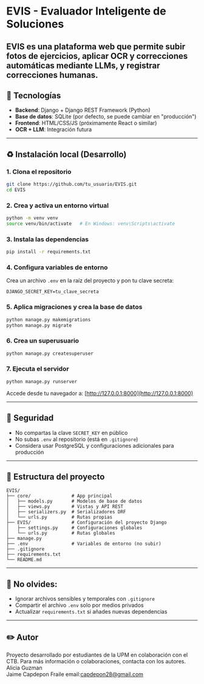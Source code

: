 # EVIS - Evaluador Inteligente de Soluciones

EVIS es una plataforma web que permite subir fotos de ejercicios, aplicar OCR y correcciones automáticas mediante LLMs, y registrar correcciones humanas.
---

## 🚀 Tecnologías

- **Backend**: Django + Django REST Framework (Python)
- **Base de datos**: SQLite (por defecto, se puede cambiar en "producción")
- **Frontend**: HTML/CSS/JS (próximamente React o similar)
- **OCR + LLM**: Integración futura

---

## ♻ Instalación local (Desarrollo)

### 1. Clona el repositorio
```bash
git clone https://github.com/tu_usuario/EVIS.git
cd EVIS
```

### 2. Crea y activa un entorno virtual
```bash
python -m venv venv
source venv/bin/activate   # En Windows: venv\Scripts\activate
```

### 3. Instala las dependencias
```bash
pip install -r requirements.txt
```

### 4. Configura variables de entorno
Crea un archivo `.env` en la raíz del proyecto y pon tu clave secreta:
```env
DJANGO_SECRET_KEY=tu_clave_secreta
```

### 5. Aplica migraciones y crea la base de datos
```bash
python manage.py makemigrations
python manage.py migrate
```

### 6. Crea un superusuario
```bash
python manage.py createsuperuser
```

### 7. Ejecuta el servidor
```bash
python manage.py runserver
```

Accede desde tu navegador a: [http://127.0.0.1:8000](http://127.0.0.1:8000)

---

## 🔐 Seguridad

- No compartas la clave `SECRET_KEY` en público
- No subas `.env` al repositorio (está en `.gitignore`)
- Considera usar PostgreSQL y configuraciones adicionales para producción

---

## 📁 Estructura del proyecto

```
EVIS/
├── core/               # App principal
│   ├── models.py       # Modelos de base de datos
│   ├── views.py        # Vistas y API REST
│   ├── serializers.py  # Serializadores DRF
│   └── urls.py         # Rutas propias
├── EVIS/               # Configuración del proyecto Django
│   ├── settings.py     # Configuraciones globales
│   └── urls.py         # Rutas globales
├── manage.py
├── .env                # Variables de entorno (no subir)
├── .gitignore
├── requirements.txt
└── README.md
```

---

## 🚫 No olvides:

- Ignorar archivos sensibles y temporales con `.gitignore`
- Compartir el archivo `.env` solo por medios privados
- Actualizar `requirements.txt` si añades nuevas dependencias

---

## ✏️ Autor

Proyecto desarrollado por estudiantes de la UPM en colaboración con el CTB. Para más información o colaboraciones, contacta con los autores.
Alicia Guzman  
Jaime Capdepon Fraile           email:capdepon28@gmail.com 
